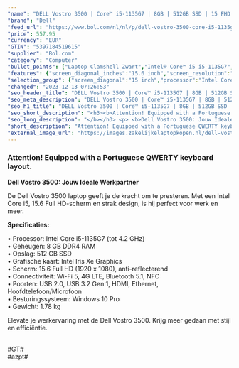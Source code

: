 ```yaml
---
"name": "DELL Vostro 3500 | Core™ i5-1135G7 | 8GB | 512GB SSD | 15 FHD | Black | W10 Pro | Qwerty - PT"
"brand": "Dell"
"feed_url": "https://www.bol.com/nl/nl/p/dell-vostro-3500-core-i5-1135g7-8gb-512gb-ssd-15-fhd-black-w10-pro-qwerty-pt/9300000018624058"
"price": 557.95
"currency": "EUR"
"GTIN": "5397184519615"
"supplier": "Bol.com"
"category": "Computer"
"bullet_points": ["Laptop Clamshell Zwart","Intel® Core™ i5 i5-1135G7","39,6 cm (15.6\") Full HD 1920 x 1080 Pixels WVA LED backlight 16:9","8 GB DDR4-SDRAM 2666 MHz 1 x 8 GB","512 GB SSD","Intel Iris Xe Graphics","Wi-Fi 5 (802.11ac) Ethernet LAN 10,100,1000 Mbit/s Bluetooth","Lithium-Polymeer (LiPo) 42 Wh 45 W","Windows 10 Pro 64-bit"]
"features": {"screen_diagonal_inches":"15.6 inch","screen_resolution":"1920 x 1080 Pixels","processor_family":"Intel® Core™ i5","memory_size":"8 GB","memory_type":"DDR4-SDRAM","total_storage_space":"512 GB","operating_system":"Windows 10 Pro","battery_capacity":"42 Wh","width":"364 mm","depth":"249 mm","weight":"1,78 kg","graphics_card":"Intel Iris Xe Graphics"}
"selection_group": {"screen_diagonal":"15 inch","processor":"Intel Core i5","changed_price_past_3_days":false,"product_family":"Vostro"}
"changed": "2023-12-13 07:26:53"
"seo_header_title": "DELL Vostro 3500 | Core™ i5-1135G7 | 8GB | 512GB SSD | 15 FHD | Black | W10 Pro | Qwerty - PT"
"seo_meta_description": "DELL Vostro 3500 | Core™ i5-1135G7 | 8GB | 512GB SSD | 15 FHD | Black | W10 Pro | Qwerty - PT"
"seo_h1_title": "DELL Vostro 3500 | Core™ i5-1135G7 | 8GB | 512GB SSD | 15 FHD | Black | W10 Pro | Qwerty - PT"
"seo_short_description": "<h3><b>Attention! Equipped with a Portuguese QWERTY keyboard layout."
"seo_long_description": "</b></h3> <p> <b>Dell Vostro 3500: Jouw Ideale Werkpartner</b> </p> <p> De Dell Vostro 3500 laptop geeft je de kracht om te presteren. Met een Intel Core i5, 15. 6 Full HD-scherm en strak design, is hij perfect voor werk en meer. </p> <p> <b>Specificaties:</b> </p> • Processor: Intel Core i5-1135G7 (tot 4. 2 GHz) <br /> • Geheugen: 8 GB DDR4 RAM <br /> • Opslag: 512 GB SSD <br /> • Grafische kaart: Intel Iris Xe Graphics <br /> • Scherm: 15. 6 Full HD (1920 x 1080), anti-reflecterend <br /> • Connectiviteit: Wi-Fi 5, 4G LTE, Bluetooth 5. 1, NFC <br /> • Poorten: USB 2. 0, USB 3. 2 Gen 1, HDMI, Ethernet, Hoofdtelefoon/Microfoon <br /> • Besturingssysteem: Windows 10 Pro <br /> • Gewicht: 1. 78 kg <br /> <p> Elevate je werkervaring met de Dell Vostro 3500. Krijg meer gedaan met stijl en efficiëntie. </p> <p> <br />#GT#<br />#azpt# </p>"
"short_description": "Attention! Equipped with a Portuguese QWERTY keyboard layout. Dell Vostro 3500: Jouw Ideale Werkpartner De Dell Vostro 3500 laptop geeft je de kracht om te presteren. Met een Intel Core i5, 15.6 Full HD-scherm en strak design, is hij perfect voor werk en meer. Specificaties: • Processor: Intel Core i5-1135G7 (tot 4.2 GHz) • Geheugen: 8 GB DDR4 RAM • Opslag: 512 GB SSD • Grafische kaart: Intel Iris Xe Graphics • Scherm: 15.6 Full HD (1920 x 1080), anti-reflecterend • Connectiviteit: Wi-Fi 5, 4G LTE, Bluetooth 5.1, NFC • Poorten: USB 2.0, USB 3.2 Gen 1, HDMI, Ethernet, Hoofdtelefoon/Microfoon • Besturingssysteem: Windows 10 Pro • Gewicht: 1.78 kg Elevate je werkervaring met de Dell Vostro 3500. Krijg meer gedaan met stijl en efficiëntie. #GT# #azpt#"
"external_image_url": "https://images.zakelijkelaptopkopen.nl/dell-vostro-3500-core-i5-1135g7-8gb-512gb-ssd-15-fhd-black-w10-pro-qwerty-pt.webp"
---
```


<h3><b>Attention! Equipped with a Portuguese QWERTY keyboard layout.</b></h3> <p> <b>Dell Vostro 3500: Jouw Ideale Werkpartner</b> </p> <p> De Dell Vostro 3500 laptop geeft je de kracht om te presteren. Met een Intel Core i5, 15.6 Full HD-scherm en strak design, is hij perfect voor werk en meer. </p> <p> <b>Specificaties:</b> </p> • Processor: Intel Core i5-1135G7 (tot 4.2 GHz) <br /> • Geheugen: 8 GB DDR4 RAM <br /> • Opslag: 512 GB SSD <br /> • Grafische kaart: Intel Iris Xe Graphics <br /> • Scherm: 15.6 Full HD (1920 x 1080), anti-reflecterend <br /> • Connectiviteit: Wi-Fi 5, 4G LTE, Bluetooth 5.1, NFC <br /> • Poorten: USB 2.0, USB 3.2 Gen 1, HDMI, Ethernet, Hoofdtelefoon/Microfoon <br /> • Besturingssysteem: Windows 10 Pro <br /> • Gewicht: 1.78 kg <br /> <p> Elevate je werkervaring met de Dell Vostro 3500. Krijg meer gedaan met stijl en efficiëntie. </p> <p> <br />#GT#<br />#azpt# </p>